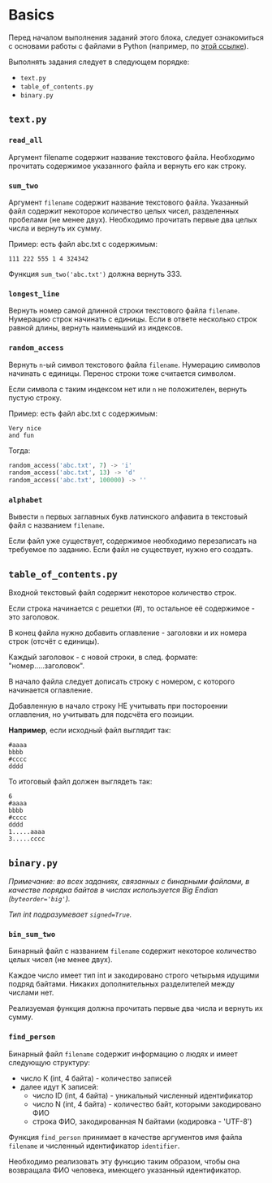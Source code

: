 # Basics

Перед началом выполнения заданий этого блока,
следует ознакомиться с основами работы с файлами в Python
(например, по [этой ссылке](https://tproger.ru/articles/files-in-python/)).

Выполнять задания следует в следующем порядке:
- `text.py`
- `table_of_contents.py`
- `binary.py`

## `text.py`

### `read_all`
Аргумент filename содержит название текстового файла.
Необходимо прочитать содержимое указанного файла и вернуть его как строку.

### `sum_two`
Аргумент `filename` содержит название текстового файла.
Указанный файл содержит некоторое количество целых чисел, разделенных пробелами (не менее двух).
Необходимо прочитать первые два целых числа и вернуть их сумму.

Пример: есть файл abc.txt с содержимым:
```
111 222 555 1 4 324342
```
Функция `sum_two('abc.txt')` должна вернуть 333.

### `longest_line`
Вернуть номер самой длинной строки текстового файла `filename`.
Нумерацию строк начинать с единицы.
Если в ответе несколько строк равной длины, вернуть наименьший из индексов.

### `random_access`
Вернуть `n`-ый символ текстового файла `filename`.
Нумерацию символов начинать с единицы. Перенос строки тоже считается символом.

Если символа с таким индексом нет или `n` не положителен, вернуть пустую строку.

Пример: есть файл abc.txt с содержимым:
```
Very nice
and fun
```

Тогда:
```python
random_access('abc.txt', 7) -> 'i'
random_access('abc.txt', 13) -> 'd'
random_access('abc.txt', 100000) -> ''
```

### `alphabet`
Вывести `n` первых заглавных букв латинского алфавита в текстовый файл с названием `filename`.

Если файл уже существует, содержимое необходимо перезаписать на требуемое по заданию.
Если файл не существует, нужно его создать.

## `table_of_contents.py`
Входной текстовый файл содержит некоторое количество строк.

Если строка начинается с решетки (#), то остальное её содержимое - это заголовок.

В конец файла нужно добавить оглавление - заголовки и их номера строк (отсчёт с единицы).

Каждый заголовок - с новой строки, в след. формате: "номер.....заголовок".

В начало файла следует дописать строку с номером, с которого начинается оглавление.

Добавленную в начало строку НЕ учитывать при постороении оглавления, но учитывать для подсчёта его позиции.

**Например**, если исходный файл выглядит так:
```
#aaaa
bbbb
#cccc
dddd
```

То итоговый файл должен выглядеть так:
```
6
#aaaa
bbbb
#cccc
dddd
1.....aaaa
3.....cccc
```

## `binary.py`

_Примечание: во всех заданиях, связанных с бинарными файлами, в качестве
порядка байтов в числах используется
Big Endian (`byteorder='big'`)._

_Тип int подразумевает `signed=True`._

### `bin_sum_two`
Бинарный файл с названием `filename` содержит некоторое количество целых чисел (не менее двух).

Каждое число имеет тип int и закодировано строго четырьмя идущими подряд байтами.
Никаких дополнительных разделителей между числами нет.

Реализуемая функция должна прочитать первые два числа и вернуть их сумму.

### `find_person`
Бинарный файл `filename` содержит информацию о людях и имеет следующую структуру:

- число K (int, 4 байта) - количество записей
- далее идут K записей:
  - число ID (int, 4 байта) - уникальный численный идентификатор
  - число N (int, 4 байта) - количество байт, которыми закодировано ФИО
  - строка ФИО, закодированная N байтами (кодировка - 'UTF-8')

Функция `find_person` принимает в качестве аргументов имя файла `filename` и численный идентификатор `identifier`.

Необходимо реализовать эту функцию таким образом, чтобы она возвращала ФИО человека, имеющего указанный идентификатор.
